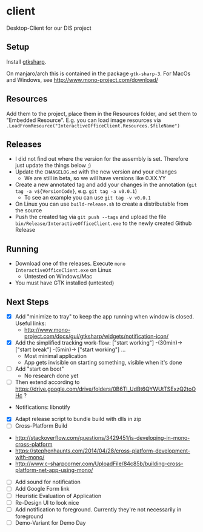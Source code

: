 # client
Desktop-Client for our DIS project


## Setup

Install [gtksharp](http://www.mono-project.com/docs/gui/gtksharp/).

On manjaro/arch this is contained in the package `gtk-sharp-3`. For 
MacOs and Windows, see http://www.mono-project.com/download/

## Resources

Add them to the project, place them in the Resources folder, and set them to
"Embedded Resource". E.g. you can load image resources via
`.LoadFromResource("InteractiveOfficeClient.Resources.$fileName")`

## Releases

 * I did not find out where the version for the assembly is set. Therefore just update the things below ;)
 * Update the `CHANGELOG.md` with the new version and your changes
   * We are still in beta, so we will have versions like 0.XX.YY
 * Create a new annotated tag and add your changes in the annotation (`git tag -a v${VersionCode}`, e.g. `git tag -a v0.0.1`)
   * To see an example you can use `git tag -v v0.0.1`
 * On Linux you can use `build-release.sh` to create a distributable from the source
 * Push the created tag via `git push --tags` and upload the file `bin/Release/InteractiveOfficeClient.exe` to the newly created Github Release

## Running

 * Download one of the releases. Execute `mono InteractiveOfficeClient.exe` on Linux
   * Untested on Windows/Mac
 * You must have GTK installed (untested)

## Next Steps

 * [x] Add "minimize to tray" to keep the app running when window is closed. Useful links:
   * http://www.mono-project.com/docs/gui/gtksharp/widgets/notification-icon/
 * [x] Add the simplified tracking work-flow: ["start working"] -(30min)-> ["start break"] -(5min)-> ["start working"] ...
   * Most minimal application
   * App gets invisible on starting something, visible when it's done
 * [ ] Add "start on boot"
   * No research done yet
 * [ ] Then extend according to https://drive.google.com/drive/folders/0B6Tl_UdBt6QYWUtTSExzQ2toOHc ?
  * Notifications: libnotify
 * [X] Adapt release script to bundle build with dlls in zip
 * [ ] Cross-Platform Build
  * http://stackoverflow.com/questions/3429451/is-developing-in-mono-cross-platform
  * https://stephenhaunts.com/2014/04/28/cross-platform-development-with-mono/
  * http://www.c-sharpcorner.com/UploadFile/84c85b/building-cross-platform-net-app-using-mono/
 * [ ] Add sound for notification
 * [ ] Add Google Form link
 * [ ] Heuristic Evaluation of Application
 * [ ] Re-Design UI to look nice
 * [ ] Add notification to foreground. Currently they're not necessarily 
       in foreground
 * [ ] Demo-Variant for Demo Day
